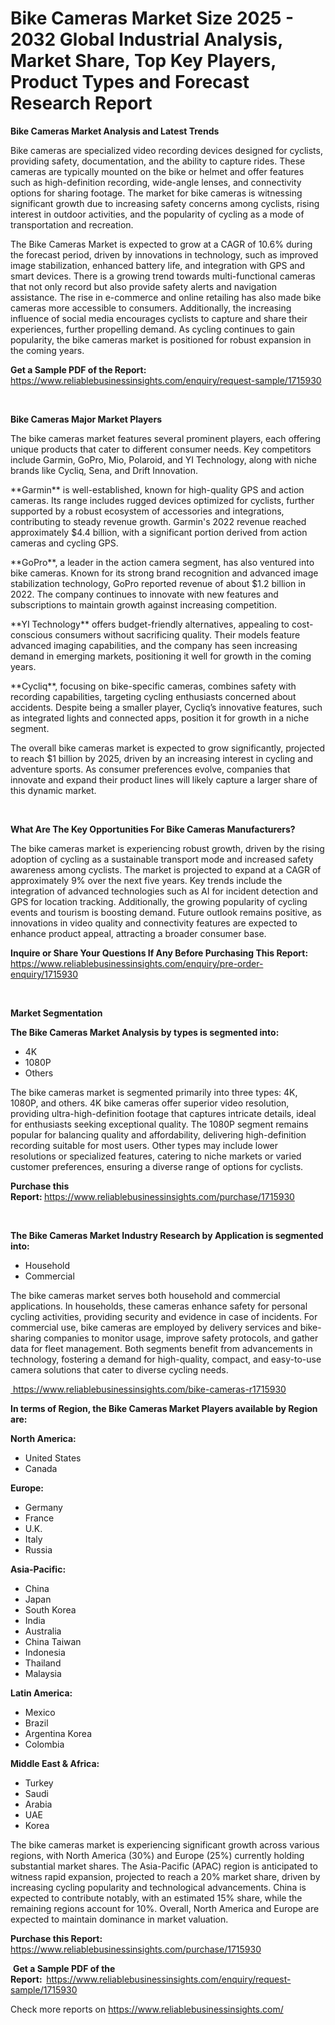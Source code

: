<p><h1>Bike Cameras Market Size 2025 - 2032 Global Industrial Analysis, Market Share, Top Key Players, Product Types and Forecast Research Report</h1></p><p><strong>Bike Cameras Market Analysis and Latest Trends</strong></p>
<p><p>Bike cameras are specialized video recording devices designed for cyclists, providing safety, documentation, and the ability to capture rides. These cameras are typically mounted on the bike or helmet and offer features such as high-definition recording, wide-angle lenses, and connectivity options for sharing footage. The market for bike cameras is witnessing significant growth due to increasing safety concerns among cyclists, rising interest in outdoor activities, and the popularity of cycling as a mode of transportation and recreation.</p><p>The Bike Cameras Market is expected to grow at a CAGR of 10.6% during the forecast period, driven by innovations in technology, such as improved image stabilization, enhanced battery life, and integration with GPS and smart devices. There is a growing trend towards multi-functional cameras that not only record but also provide safety alerts and navigation assistance. The rise in e-commerce and online retailing has also made bike cameras more accessible to consumers. Additionally, the increasing influence of social media encourages cyclists to capture and share their experiences, further propelling demand. As cycling continues to gain popularity, the bike cameras market is positioned for robust expansion in the coming years.</p></p>
<p><strong>Get a Sample PDF of the Report:&nbsp;</strong> <a href="https://www.reliablebusinessinsights.com/enquiry/request-sample/1715930?utm_campaign=2271&utm_medium=2&utm_source=Github&utm_content=ia&utm_term=07022025&utm_id=bike-cameras">https://www.reliablebusinessinsights.com/enquiry/request-sample/1715930</a></p>
<p>&nbsp;</p>
<p><strong>Bike Cameras Major Market Players</strong></p>
<p><p>The bike cameras market features several prominent players, each offering unique products that cater to different consumer needs. Key competitors include Garmin, GoPro, Mio, Polaroid, and YI Technology, along with niche brands like Cycliq, Sena, and Drift Innovation.</p><p>**Garmin** is well-established, known for high-quality GPS and action cameras. Its range includes rugged devices optimized for cyclists, further supported by a robust ecosystem of accessories and integrations, contributing to steady revenue growth. Garmin's 2022 revenue reached approximately $4.4 billion, with a significant portion derived from action cameras and cycling GPS.</p><p>**GoPro**, a leader in the action camera segment, has also ventured into bike cameras. Known for its strong brand recognition and advanced image stabilization technology, GoPro reported revenue of about $1.2 billion in 2022. The company continues to innovate with new features and subscriptions to maintain growth against increasing competition.</p><p>**YI Technology** offers budget-friendly alternatives, appealing to cost-conscious consumers without sacrificing quality. Their models feature advanced imaging capabilities, and the company has seen increasing demand in emerging markets, positioning it well for growth in the coming years.</p><p>**Cycliq**, focusing on bike-specific cameras, combines safety with recording capabilities, targeting cycling enthusiasts concerned about accidents. Despite being a smaller player, Cycliq’s innovative features, such as integrated lights and connected apps, position it for growth in a niche segment.</p><p>The overall bike cameras market is expected to grow significantly, projected to reach $1 billion by 2025, driven by an increasing interest in cycling and adventure sports. As consumer preferences evolve, companies that innovate and expand their product lines will likely capture a larger share of this dynamic market.</p></p>
<p>&nbsp;</p>
<p><strong>What Are The Key Opportunities For Bike Cameras Manufacturers?</strong></p>
<p><p>The bike cameras market is experiencing robust growth, driven by the rising adoption of cycling as a sustainable transport mode and increased safety awareness among cyclists. The market is projected to expand at a CAGR of approximately 9% over the next five years. Key trends include the integration of advanced technologies such as AI for incident detection and GPS for location tracking. Additionally, the growing popularity of cycling events and tourism is boosting demand. Future outlook remains positive, as innovations in video quality and connectivity features are expected to enhance product appeal, attracting a broader consumer base.</p></p>
<p><strong>Inquire or Share Your Questions If Any Before Purchasing This Report:</strong> <a href="https://www.reliablebusinessinsights.com/enquiry/pre-order-enquiry/1715930?utm_campaign=2271&utm_medium=2&utm_source=Github&utm_content=ia&utm_term=07022025&utm_id=bike-cameras">https://www.reliablebusinessinsights.com/enquiry/pre-order-enquiry/1715930</a></p>
<p>&nbsp;</p>
<p><strong>Market Segmentation</strong></p>
<p><strong>The Bike Cameras Market Analysis by types is segmented into:</strong></p>
<p><ul><li>4K</li><li>1080P</li><li>Others</li></ul></p>
<p><p>The bike cameras market is segmented primarily into three types: 4K, 1080P, and others. 4K bike cameras offer superior video resolution, providing ultra-high-definition footage that captures intricate details, ideal for enthusiasts seeking exceptional quality. The 1080P segment remains popular for balancing quality and affordability, delivering high-definition recording suitable for most users. Other types may include lower resolutions or specialized features, catering to niche markets or varied customer preferences, ensuring a diverse range of options for cyclists.</p></p>
<p><strong>Purchase this Report:&nbsp;</strong><a href="https://www.reliablebusinessinsights.com/purchase/1715930?utm_campaign=2271&utm_medium=2&utm_source=Github&utm_content=ia&utm_term=07022025&utm_id=bike-cameras">https://www.reliablebusinessinsights.com/purchase/1715930</a></p>
<p>&nbsp;</p>
<p><strong>The Bike Cameras Market Industry Research by Application is segmented into:</strong></p>
<p><ul><li>Household</li><li>Commercial</li></ul></p>
<p><p>The bike cameras market serves both household and commercial applications. In households, these cameras enhance safety for personal cycling activities, providing security and evidence in case of incidents. For commercial use, bike cameras are employed by delivery services and bike-sharing companies to monitor usage, improve safety protocols, and gather data for fleet management. Both segments benefit from advancements in technology, fostering a demand for high-quality, compact, and easy-to-use camera solutions that cater to diverse cycling needs.</p></p>
<p><a href="https://www.reliablebusinessinsights.com/bike-cameras-r1715930?utm_campaign=2271&utm_medium=2&utm_source=Github&utm_content=ia&utm_term=07022025&utm_id=bike-cameras">&nbsp;https://www.reliablebusinessinsights.com/bike-cameras-r1715930</a></p>
<p><strong>In terms of Region, the Bike Cameras Market Players available by Region are:</strong></p>
<p>
    <p> <strong> North America: </strong>
        <ul>
            <li>United States</li>
            <li>Canada</li>
        </ul>
        </p> 
    <p> <strong> Europe: </strong>
        <ul>
            <li>Germany</li>
            <li>France</li>
            <li>U.K.</li>
            <li>Italy</li>
            <li>Russia</li>
        </ul>
        </p> 
    <p> <strong> Asia-Pacific: </strong>
        <ul>
            <li>China</li>
            <li>Japan</li>
            <li>South Korea</li>
            <li>India</li>
            <li>Australia</li>
            <li>China Taiwan</li>
            <li>Indonesia</li>
            <li>Thailand</li>
            <li>Malaysia</li>
        </ul>
        </p> 
    <p> <strong> Latin America: </strong>
        <ul>
            <li>Mexico</li>
            <li>Brazil</li>
            <li>Argentina Korea</li>
            <li>Colombia</li>
        </ul>
        </p> 
    <p> <strong> Middle East & Africa: </strong>
        <ul>
            <li>Turkey</li>
            <li>Saudi</li>
            <li>Arabia</li>
            <li>UAE</li>
            <li>Korea</li>
        </ul>
    </p>
    </p>
<p><p>The bike cameras market is experiencing significant growth across various regions, with North America (30%) and Europe (25%) currently holding substantial market shares. The Asia-Pacific (APAC) region is anticipated to witness rapid expansion, projected to reach a 20% market share, driven by increasing cycling popularity and technological advancements. China is expected to contribute notably, with an estimated 15% share, while the remaining regions account for 10%. Overall, North America and Europe are expected to maintain dominance in market valuation.</p></p>
<p><strong>Purchase this Report: </strong><a href="https://www.reliablebusinessinsights.com/purchase/1715930?utm_campaign=2271&utm_medium=2&utm_source=Github&utm_content=ia&utm_term=07022025&utm_id=bike-cameras">https://www.reliablebusinessinsights.com/purchase/1715930</a></p>
<p>&nbsp;<strong>Get a Sample PDF of the Report:&nbsp;&nbsp;</strong><a href="https://www.reliablebusinessinsights.com/enquiry/request-sample/1715930?utm_campaign=2271&utm_medium=2&utm_source=Github&utm_content=ia&utm_term=07022025&utm_id=bike-cameras">https://www.reliablebusinessinsights.com/enquiry/request-sample/1715930</a></p>
<p><strong></strong></p>
<p>Check more reports on <a href="https://www.reliablebusinessinsights.com/?utm_campaign=2271&utm_medium=2&utm_source=Github&utm_content=ia&utm_term=07022025&utm_id=bike-cameras">https://www.reliablebusinessinsights.com/</a></p>